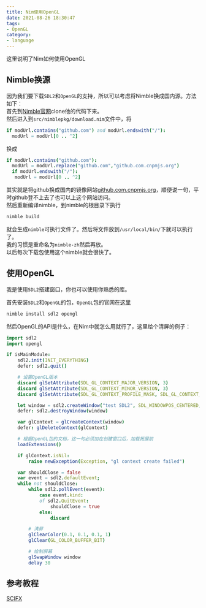 ```yaml
---
title: Nim使用OpenGL
date: 2021-08-26 18:30:47
tags:
- OpenGL
category:
- language
---
```


这里说明了Nim如何使用OpenGL

<!-- more -->

## Nimble换源

因为我们要下载`SDL2`和`OpenGL`的支持，所以可以考虑将Nimble换成国内源。方法如下：  
首先到[Nimble官网](https://github.com/nim-lang/nimble)clone他的代码下来。  
然后进入到`src/nimblepkg/download.nim`文件中，将

```nim
if modUrl.contains("github.com") and modUrl.endswith("/"):
  modUrl = modUrl[0 .. ^2]
```

换成

```nim
if modUrl.contains("github.com"):
  modUrl = modUrl.replace("github.com","github.com.cnpmjs.org")
  if modUrl.endswith("/"):
   modUrl = modUrl[0 .. ^2]
```

其实就是将github换成国内的镜像网站[github.com.cnpmjs.org](github.com.cnpmjs.org)，顺便说一句，平时github登不上去了也可以上这个网站访问。  
然后重新编译nimble，到nimble的根目录下执行

```bash
nimble build
```

就会生成`nimble`可执行文件了。然后将文件放到`/usr/local/bin/`下就可以执行了。  
我的习惯是重命名为`nimble-zh`然后再放。  
以后每次下载包使用这个nimble就会很快了。

## 使用OpenGL

我是使用`SDL2`搭建窗口，你也可以使用你熟悉的库。  

首先安装`SDL2`和`OpenGL`的包，`OpenGL`包的官网在[这里](https://nimble.directory/pkg/opengl)

```bash
nimble install sdl2 opengl
```

然后OpenGL的API是什么，在Nim中就怎么用就行了，这里给个清屏的例子：

```nim
import sdl2
import opengl

if isMainModule:
    sdl2.init(INIT_EVERYTHING)
    defer: sdl2.quit()

    # 设置OpenGL版本
    discard glSetAttribute(SDL_GL_CONTEXT_MAJOR_VERSION, 3)
    discard glSetAttribute(SDL_GL_CONTEXT_MINOR_VERSION, 3)
    discard glSetAttribute(SDL_GL_CONTEXT_PROFILE_MASK, SDL_GL_CONTEXT_PROFILE_CORE)

    let window = sdl2.createWindow("test SDL2", SDL_WINDOWPOS_CENTERED, SDL_WINDOWPOS_CENTERED, 400, 300, SDL_WINDOW_SHOWN or SDL_WINDOW_OPENGL)
    defer: sdl2.destroyWindow(window)

    var glContext = glCreateContext(window)
    defer: glDeleteContext(glContext)

    # 根据OpenGL包的文档，这一句必须加在创建窗口后，加载拓展前
    loadExtensions()

    if glContext.isNil:
        raise newException(Exception, "gl context create failed")

    var shouldClose = false
    var event = sdl2.defaultEvent;
    while not shouldClose:
        while sdl2.pollEvent(event):
            case event.kind:
            of sdl2.QuitEvent:
                shouldClose = true
            else:
                discard

        # 清屏
        glClearColor(0.1, 0.1, 0.1, 1)
        glClear(GL_COLOR_BUFFER_BIT)

        # 绘制屏幕
        glSwapWindow window
        delay 30
```

## 参考教程

[SCIFX](https://scifx.github.io/posts/1623156612/)
